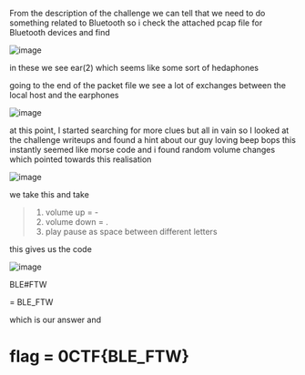 From the description of the challenge we can tell that we need to do something related to Bluetooth so i check the attached pcap file for Bluetooth devices and find 

![image](https://github.com/adwait3/forensics-ST/assets/148553626/a241b639-ae62-48fe-a662-4147d3db6f1a)

in these we see ear(2) which seems like some sort of hedaphones 

going to the end of the packet file we see a lot of exchanges between the local host and the earphones 

![image](https://github.com/adwait3/forensics-ST/assets/148553626/2725d627-5a49-47e4-b26c-a53bb4bf6ec0)

at this point, I started searching for more clues but all in vain so I looked at the challenge writeups and found a hint about our guy loving beep bops this instantly seemed like morse code and i found random volume changes which pointed towards this realisation 

![image](https://github.com/adwait3/forensics-ST/assets/148553626/46b14c35-3dee-481e-8182-4b3a3ae429cf)

we take this and take 
>1. volume up = -
>2. volume down = .
>3. play pause as space between different letters

this gives us the code 

![image](https://github.com/adwait3/forensics-ST/assets/148553626/5975d31e-9618-4e46-a543-ae956c8d9df8)

BLE#FTW 

= BLE_FTW

which is our answer and 
# flag = 0CTF{BLE_FTW}
